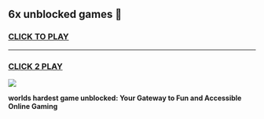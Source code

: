 
## 6x unblocked games 👋
<h3>
<a href="https://premium.freeplayer.one?title=6x_unblocked_games&ref=13F">CLICK TO PLAY</a></h3>
<hr>

<h3>
<a href="https://premium.freeplayer.one?title=6x_unblocked_games&ref=13F">CLICK 2 PLAY</a>
  
</h3>

<a href="https://premium.freeplayer.one?title=6x_unblocked_games&ref=12F/"><img src="https://clearcache.store/games.png"></a>


**worlds hardest game unblocked: Your Gateway to Fun and Accessible Online Gaming**
